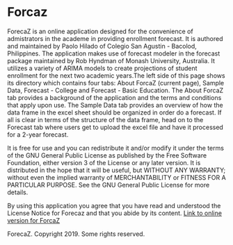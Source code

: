 # Forcaz
ForecaZ is an online application designed for the convenience of admistrators in the academe in providing enrollment forecast. It is authored and maintained by Paolo Hilado of Colegio San Agustin - Bacolod, Philippines. The application makes use of forecast modeler in the forecast package maintained by Rob Hyndman of Monash University, Australia. It utilizes a variety of ARIMA models to create projections of student enrollment for the next two academic years.The left side of this page shows its directory which contains four tabs: About ForcaZ (current page), Sample Data, Forecast - College and Forecast - Basic Education. The About ForcaZ tab provides a background of the application and the terms and conditions that apply upon use. The Sample Data tab provides an overview of how the data frame in the excel sheet should be organized in order do a forecast. If all is clear in terms of the structure of the data frame, head on to the Forecast tab where users get to upload the excel file and have it processed for a 2-year forecast.

It is free for use and you can redistribute it and/or modify it under the terms of the GNU General Public License as published by the Free Software Foundation, either version 3 of the License or any later version. It is distributed in the hope that it will be useful, but WITHOUT ANY WARRANTY; without even the implied warranty of MERCHANTABILITY or FITNESS FOR A PARTICULAR PURPOSE. See the GNU General Public License for more details.

By using this application you agree that you have read and understood the License Notice for Forecaz and that you abide by its content.
[Link to online version for ForcaZ](https://pghilado.shinyapps.io/dashboard/)

ForecaZ. Copyright 2019. Some rights reserved.
